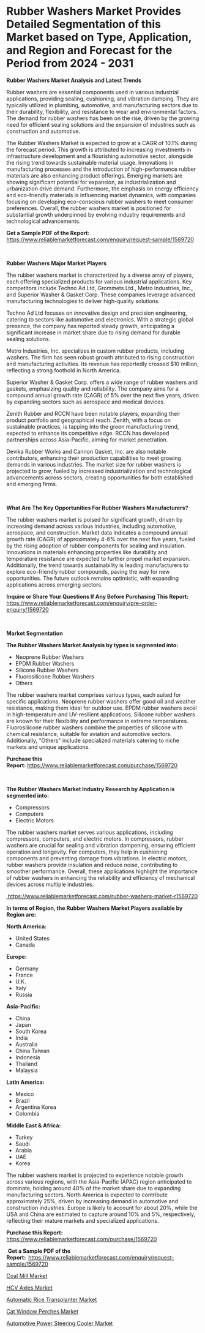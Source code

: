 <p><h1>Rubber Washers Market Provides Detailed Segmentation of this Market based on Type, Application, and Region and Forecast for the Period from 2024 - 2031</h1></p><p><strong>Rubber Washers Market Analysis and Latest Trends</strong></p>
<p><p>Rubber washers are essential components used in various industrial applications, providing sealing, cushioning, and vibration damping. They are typically utilized in plumbing, automotive, and manufacturing sectors due to their durability, flexibility, and resistance to wear and environmental factors. The demand for rubber washers has been on the rise, driven by the growing need for efficient sealing solutions and the expansion of industries such as construction and automotive.</p><p>The Rubber Washers Market is expected to grow at a CAGR of 10.1% during the forecast period. This growth is attributed to increasing investments in infrastructure development and a flourishing automotive sector, alongside the rising trend towards sustainable material usage. Innovations in manufacturing processes and the introduction of high-performance rubber materials are also enhancing product offerings. Emerging markets are showing significant potential for expansion, as industrialization and urbanization drive demand. Furthermore, the emphasis on energy efficiency and eco-friendly materials is influencing market dynamics, with companies focusing on developing eco-conscious rubber washers to meet consumer preferences. Overall, the rubber washers market is positioned for substantial growth underpinned by evolving industry requirements and technological advancements.</p></p>
<p><strong>Get a Sample PDF of the Report:&nbsp;</strong> <a href="https://www.reliablemarketforecast.com/enquiry/request-sample/1569720?utm_campaign=121&utm_medium=2&utm_source=Github&utm_content=ia&utm_term=19102024&utm_id=rubber-washers">https://www.reliablemarketforecast.com/enquiry/request-sample/1569720</a></p>
<p>&nbsp;</p>
<p><strong>Rubber Washers Major Market Players</strong></p>
<p><p>The rubber washers market is characterized by a diverse array of players, each offering specialized products for various industrial applications. Key competitors include Techno Ad Ltd, Grommets Ltd., Metro Industries, Inc., and Superior Washer & Gasket Corp. These companies leverage advanced manufacturing technologies to deliver high-quality solutions.</p><p>Techno Ad Ltd focuses on innovative design and precision engineering, catering to sectors like automotive and electronics. With a strategic global presence, the company has reported steady growth, anticipating a significant increase in market share due to rising demand for durable sealing solutions.</p><p>Metro Industries, Inc. specializes in custom rubber products, including washers. The firm has seen robust growth attributed to rising construction and manufacturing activities. Its revenue has reportedly crossed $10 million, reflecting a strong foothold in North America.</p><p>Superior Washer & Gasket Corp. offers a wide range of rubber washers and gaskets, emphasizing quality and reliability. The company aims for a compound annual growth rate (CAGR) of 5% over the next five years, driven by expanding sectors such as aerospace and medical devices.</p><p>Zenith Rubber and RCCN have been notable players, expanding their product portfolio and geographical reach. Zenith, with a focus on sustainable practices, is tapping into the green manufacturing trend, expected to enhance its competitive edge. RCCN has developed partnerships across Asia-Pacific, aiming for market penetration.</p><p>Devika Rubber Works and Cannon Gasket, Inc. are also notable contributors, enhancing their production capabilities to meet growing demands in various industries. The market size for rubber washers is projected to grow, fueled by increased industrialization and technological advancements across sectors, creating opportunities for both established and emerging firms.</p></p>
<p>&nbsp;</p>
<p><strong>What Are The Key Opportunities For Rubber Washers Manufacturers?</strong></p>
<p><p>The rubber washers market is poised for significant growth, driven by increasing demand across various industries, including automotive, aerospace, and construction. Market data indicates a compound annual growth rate (CAGR) of approximately 4-6% over the next five years, fueled by the rising adoption of rubber components for sealing and insulation. Innovations in materials enhancing properties like durability and temperature resistance are expected to further propel market expansion. Additionally, the trend towards sustainability is leading manufacturers to explore eco-friendly rubber compounds, paving the way for new opportunities. The future outlook remains optimistic, with expanding applications across emerging sectors.</p></p>
<p><strong>Inquire or Share Your Questions If Any Before Purchasing This Report:</strong> <a href="https://www.reliablemarketforecast.com/enquiry/pre-order-enquiry/1569720?utm_campaign=121&utm_medium=2&utm_source=Github&utm_content=ia&utm_term=19102024&utm_id=rubber-washers">https://www.reliablemarketforecast.com/enquiry/pre-order-enquiry/1569720</a></p>
<p>&nbsp;</p>
<p><strong>Market Segmentation</strong></p>
<p><strong>The Rubber Washers Market Analysis by types is segmented into:</strong></p>
<p><ul><li>Neoprene Rubber Washers</li><li>EPDM Rubber Washers</li><li>Silicone Rubber Washers</li><li>Fluorosilicone Rubber Washers</li><li>Others</li></ul></p>
<p><p>The rubber washers market comprises various types, each suited for specific applications. Neoprene rubber washers offer good oil and weather resistance, making them ideal for outdoor use. EPDM rubber washers excel in high-temperature and UV-resilient applications. Silicone rubber washers are known for their flexibility and performance in extreme temperatures. Fluorosilicone rubber washers combine the properties of silicone with chemical resistance, suitable for aviation and automotive sectors. Additionally, "Others" include specialized materials catering to niche markets and unique applications.</p></p>
<p><strong>Purchase this Report:&nbsp;</strong><a href="https://www.reliablemarketforecast.com/purchase/1569720?utm_campaign=121&utm_medium=2&utm_source=Github&utm_content=ia&utm_term=19102024&utm_id=rubber-washers">https://www.reliablemarketforecast.com/purchase/1569720</a></p>
<p>&nbsp;</p>
<p><strong>The Rubber Washers Market Industry Research by Application is segmented into:</strong></p>
<p><ul><li>Compressors</li><li>Computers</li><li>Electric Motors</li></ul></p>
<p><p>The rubber washers market serves various applications, including compressors, computers, and electric motors. In compressors, rubber washers are crucial for sealing and vibration dampening, ensuring efficient operation and longevity. For computers, they help in cushioning components and preventing damage from vibrations. In electric motors, rubber washers provide insulation and reduce noise, contributing to smoother performance. Overall, these applications highlight the importance of rubber washers in enhancing the reliability and efficiency of mechanical devices across multiple industries.</p></p>
<p><a href="https://www.reliablemarketforecast.com/rubber-washers-market-r1569720?utm_campaign=121&utm_medium=2&utm_source=Github&utm_content=ia&utm_term=19102024&utm_id=rubber-washers">&nbsp;https://www.reliablemarketforecast.com/rubber-washers-market-r1569720</a></p>
<p><strong>In terms of Region, the Rubber Washers Market Players available by Region are:</strong></p>
<p>
    <p> <strong> North America: </strong>
        <ul>
            <li>United States</li>
            <li>Canada</li>
        </ul>
        </p> 
    <p> <strong> Europe: </strong>
        <ul>
            <li>Germany</li>
            <li>France</li>
            <li>U.K.</li>
            <li>Italy</li>
            <li>Russia</li>
        </ul>
        </p> 
    <p> <strong> Asia-Pacific: </strong>
        <ul>
            <li>China</li>
            <li>Japan</li>
            <li>South Korea</li>
            <li>India</li>
            <li>Australia</li>
            <li>China Taiwan</li>
            <li>Indonesia</li>
            <li>Thailand</li>
            <li>Malaysia</li>
        </ul>
        </p> 
    <p> <strong> Latin America: </strong>
        <ul>
            <li>Mexico</li>
            <li>Brazil</li>
            <li>Argentina Korea</li>
            <li>Colombia</li>
        </ul>
        </p> 
    <p> <strong> Middle East & Africa: </strong>
        <ul>
            <li>Turkey</li>
            <li>Saudi</li>
            <li>Arabia</li>
            <li>UAE</li>
            <li>Korea</li>
        </ul>
    </p>
    </p>
<p><p>The rubber washers market is projected to experience notable growth across various regions, with the Asia-Pacific (APAC) region anticipated to dominate, holding around 40% of the market share due to expanding manufacturing sectors. North America is expected to contribute approximately 25%, driven by increasing demand in automotive and construction industries. Europe is likely to account for about 20%, while the USA and China are estimated to capture around 10% and 5%, respectively, reflecting their mature markets and specialized applications.</p></p>
<p><strong>Purchase this Report: </strong><a href="https://www.reliablemarketforecast.com/purchase/1569720?utm_campaign=121&utm_medium=2&utm_source=Github&utm_content=ia&utm_term=19102024&utm_id=rubber-washers">https://www.reliablemarketforecast.com/purchase/1569720</a></p>
<p>&nbsp;<strong>Get a Sample PDF of the Report:&nbsp;&nbsp;</strong><a href="https://www.reliablemarketforecast.com/enquiry/request-sample/1569720?utm_campaign=121&utm_medium=2&utm_source=Github&utm_content=ia&utm_term=19102024&utm_id=rubber-washers">https://www.reliablemarketforecast.com/enquiry/request-sample/1569720</a></p>
<p><strong></strong></p>
<p><p><a href="https://issuu.com/reportprime-2/docs/coal-mill-market-size-2030.pptx_9f13681c373a85?utm_campaign=121&utm_medium=2&utm_source=Github&utm_content=ia&utm_term=19102024&utm_id=rubber-washers">Coal Mill Market</a></p><p><a href="https://github.com/anidillnagatat/Market-Research-Report-List-1/blob/main/hcv-axles-market.md?utm_campaign=121&utm_medium=2&utm_source=Github&utm_content=ia&utm_term=19102024&utm_id=rubber-washers">HCV Axles Market</a></p><p><a href="https://issuu.com/reportprime-2/docs/automatic-rice-transplanter-market-_e759ea0fed8f92?utm_campaign=121&utm_medium=2&utm_source=Github&utm_content=ia&utm_term=19102024&utm_id=rubber-washers">Automatic Rice Transplanter Market</a></p><p><a href="https://www.linkedin.com/pulse/insights-cat-window-perches-market-players-size-geographical-6ggke?utm_campaign=121&utm_medium=2&utm_source=Github&utm_content=ia&utm_term=19102024&utm_id=rubber-washers">Cat Window Perches Market</a></p><p><a href="https://github.com/danyelltzmol/Market-Research-Report-List-1/blob/main/automotive-power-steering-cooler-market.md?utm_campaign=121&utm_medium=2&utm_source=Github&utm_content=ia&utm_term=19102024&utm_id=rubber-washers">Automotive Power Steering Cooler Market</a></p></p>